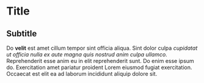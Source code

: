 # Title

## Subtitle

Do **velit** est amet cillum tempor sint officia aliqua. Sint dolor culpa _cupidatat ut officia nulla ex aute magna quis nostrud anim culpa ullamco._ Reprehenderit esse anim eu in elit reprehenderit sunt. Do enim esse ipsum do. Exercitation amet pariatur proident Lorem eiusmod fugiat exercitation. Occaecat est elit ea ad laborum incididunt aliquip dolore sit.
